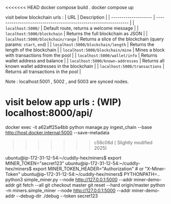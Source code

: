 <<<<<<< HEAD
docker compose build .
docker compose up

visit below blockchain urls :
| URL | Description |
| -------------------- | ---------------------------------------------------------------- |
| `localhost:5000/` | Default route, returns a welcome message |
| `localhost:5000/blockchain` | Returns the full blockchain as JSON |
| `localhost:5000/blockchain/range` | Returns a slice of the blockchain (query params: `start`, `end`) |
| `localhost:5000/blockchain/length` | Returns the length of the blockchain |
| `localhost:5000/blockchain/mine` | Mines a block with transactions from the pool |
| `localhost:5000/wallet/info` | Returns wallet address and balance |
| `localhost:5000/known-addresses` | Returns all known wallet addresses in the blockchain |
| `localhost:5000/transactions` | Returns all transactions in the pool |

Note : localhost:5001 , 5002 , and 5003 are synced nodes.

visit below app urls : (WIP)
localhost:8000/api/
=======
docker exec -it a62aff25a4bb python manage.py ingest_chain --base http://host.docker.internal:5000 --save-metadata

> > > > > > > c56c06d ( Slightly modified 2025)

ubuntu@ip-172-31-12-54:~/cuddly-hex/miners$ export MINER_TOKEN="secret123"
ubuntu@ip-172-31-12-54:~/cuddly-hex/miners$ export MINER_TOKEN_HEADER="Authorization" # or "X-Miner-Token"
ubuntu@ip-172-31-12-54:~/cuddly-hex/miners$ PYTHONPATH=.. python3 simple_miner.py --node http://127.0.0.1:5000 --addr miner-demo-addr
git fetch --all
git checkout master
git reset --hard origin/master
python -m miners.simple_miner --node http://127.0.0.1:5000 --addr miner-demo-addr --debug-dir ./debug --token secret123
